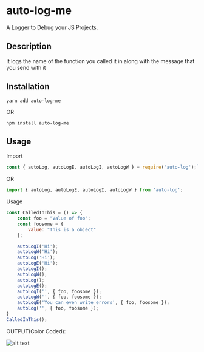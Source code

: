 # auto-log-me

A Logger to Debug your JS Projects.

## Description
It logs the name of the function you called it in along with the message that you send with it

## Installation

`yarn add auto-log-me`

OR

`npm install auto-log-me`

## Usage

Import 
```javascript
const { autoLog, autoLogE, autoLogI, autoLogW } = require('auto-log');`
```
OR

```javascript
import { autoLog, autoLogE, autoLogI, autoLogW } from 'auto-log';
```

Usage
```javascript
const CalledInThis = () => {
    const foo = "Value of foo";
    const foosome = {
        value: "This is a object"
    };

    autoLogI('Hi');
    autoLogW('Hi');
    autoLog('Hi');
    autoLogE('Hi');
    autoLogI();
    autoLogW();
    autoLog();
    autoLogE();
    autoLogI('', { foo, foosome });
    autoLogW('', { foo, foosome });
    autoLogE('You can even write errors', { foo, foosome });
    autoLog('', { foo, foosome });
}
CalledInThis();
```

OUTPUT(Color Coded):

![alt text](https://github.com/amanjagdev/auto-log-me//image.jpg?raw=true)
